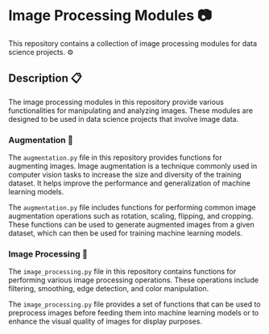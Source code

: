 # Image Processing Modules :camera:

This repository contains a collection of image processing modules for data science projects. :gear:

## Description :clipboard:

The image processing modules in this repository provide various functionalities for manipulating and analyzing images. These modules are designed to be used in data science projects that involve image data.

### Augmentation :rocket:

The `augmentation.py` file in this repository provides functions for augmenting images. Image augmentation is a technique commonly used in computer vision tasks to increase the size and diversity of the training dataset. It helps improve the performance and generalization of machine learning models.

The `augmentation.py` file includes functions for performing common image augmentation operations such as rotation, scaling, flipping, and cropping. These functions can be used to generate augmented images from a given dataset, which can then be used for training machine learning models.

### Image Processing :art:

The `image_processing.py` file in this repository contains functions for performing various image processing operations. These operations include filtering, smoothing, edge detection, and color manipulation.

The `image_processing.py` file provides a set of functions that can be used to preprocess images before feeding them into machine learning models or to enhance the visual quality of images for display purposes.
